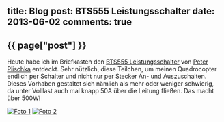title: Blog
post: BTS555 Leistungsschalter
date: 2013-06-02
comments: true
---

## {{ page["post"] }}
<!--%
from datetime import datetime
date = datetime.strptime(page["date"], "%Y-%m-%d").strftime("%B %d, %Y")
print "*Posted at %s.*" % date
%-->

Heute habe ich im Briefkasten den [BTS555 Leistungsschalter][bts] von [Peter Plischka][plischka] entdeckt. Sehr nützlich, diese Teilchen, um meinen Quadrocopter endlich per Schalter und nicht nur per Stecker An- und Auszuschalten. Dieses Vorhaben gestaltet sich nämlich als mehr oder weniger schwierig, da unter Volllast auch mal knapp 50A über die Leitung fließen. Das macht über 500W!

[![Foto 1][small]][big]
[![Foto 2][small2]][big2]

 [big]: img/plischka1.jpg
 [small]: img/plischka1_small.jpg
 [big2]: img/plischka2.jpg
 [small2]: img/plischka2_small.jpg
 [bts]: http://plischka.at/BTS555-Schalter.html
 [plischka]: http://plischka.at